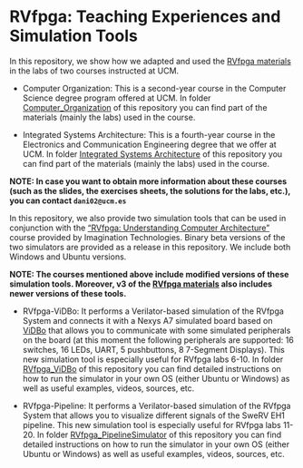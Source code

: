 # RVfpga: Teaching Experiences and Simulation Tools 
In this repository, we show how we adapted and used the [RVfpga materials](https://university.imgtec.com/rvfpga-el2-v3-0-english-downloads-page/) in the labs of two courses instructed at UCM.

+ Computer Organization: This is a second-year course in the Computer Science degree program offered at UCM. In folder [Computer_Organization](https://github.com/artecs-group/RVfpga-sim-addons/tree/main/Computer_Organization) of this repository you can find part of the materials (mainly the labs) used in the course. 

+ Integrated Systems Architecture: This is a fourth-year course in the Electronics and Communication Engineering degree that we offer at UCM. In folder [Integrated Systems Architecture](https://github.com/artecs-group/RVfpga-sim-addons/tree/main/Integrated_Systems_Architecture) of this repository you can find part of the materials (mainly the labs) used in the course.

**NOTE: In case you want to obtain more information about these courses (such as the slides, the exercises sheets, the solutions for the labs, etc.), you can contact ```dani02@ucm.es```**

In this repository, we also provide two simulation tools that can be used in conjunction with the [“RVfpga: Understanding Computer Architecture”](https://university.imgtec.com/rvfpga-el2-v3-0-english-downloads-page/) course provided by Imagination Technologies. Binary beta versions of the two simulators are provided as a release in this repository. We include both Windows and Ubuntu versions.

**NOTE: The courses mentioned above include modified versions of these simulation tools. Moreover, v3 of the [RVfpga materials](https://university.imgtec.com/rvfpga-el2-v3-0-english-downloads-page/) also includes newer versions of these tools.**

+ RVfpga-ViDBo: It performs a Verilator-based simulation of the RVfpga System and connects it with a Nexys A7 simulated board based on [ViDBo](https://github.com/olofk/vidbo) that allows you to communicate with some simulated peripherals on the board (at this moment the following peripherals are supported: 16 switches, 16 LEDs, UART, 5 pushbuttons, 8 7-Segment Displays). This new simulation tool is especially useful for RVfpga labs 6-10. In folder [RVfpga_ViDBo](https://github.com/artecs-group/RVfpga-sim-addons/tree/main/RVfpga_ViDBo) of this repository you can find detailed instructions on how to run the simulator in your own OS (either Ubuntu or Windows) as well as useful examples, videos, sources, etc.

<!-- 
<p align="center">
  <img src="RVfpga_ViDBo.png" width=60% height=60%>
</p>
-->

+ RVfpga-Pipeline: It performs a Verilator-based simulation of the RVfpga System that allows you to visualize different signals of the SweRV EH1 pipeline. This new simulation tool is especially useful for RVfpga labs 11-20. In folder [RVfpga_PipelineSimulator](https://github.com/artecs-group/RVfpga-sim-addons/tree/main/RVfpga_PipelineSimulator) of this repository you can find detailed instructions on how to run the simulator in your own OS (either Ubuntu or Windows) as well as useful examples, videos, sources, etc.

<!-- 
<p align="center">
  <img src="RVfpga_PipelineSimulator.png" width=90% height=90%>
</p>
-->
